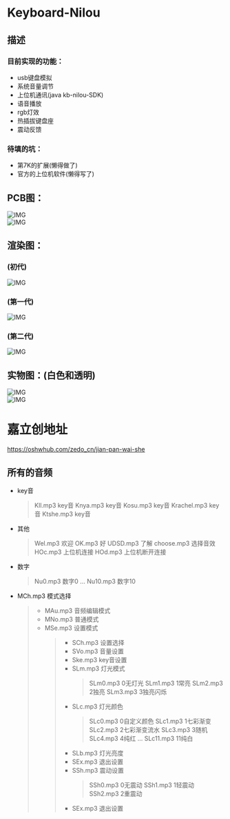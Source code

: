 # Keyboard-Nilou  
 
## 描述  
### 目前实现的功能：  
* usb键盘模拟  
* 系统音量调节  
* 上位机通讯(java kb-nilou-SDK)  
* 语音播放  
* rgb灯效  
* 热插拔键盘座  
* 震动反馈  

### 待填的坑：
* 第7K的扩展(懒得做了)  
* 官方的上位机软件(懒得写了)  
 

## PCB图：  
![IMG](/img/pcb-1.jpg)  
![IMG](/img/pcb-2.jpg)  

 

## 渲染图：  

### (初代)  
 ![IMG](/img/v1-1.png)  

### (第一代)  
 ![IMG](/img/v1.1-1.png)  
 

### (第二代)  
 ![IMG](/img/v2-1.png)  
 

## 实物图：(白色和透明)  
 ![IMG](/img/IMG_20230309_190019.jpg)  
 ![IMG](/img/IMG_20230309_190137.jpg)  

# 嘉立创地址
https://oshwhub.com/zedo_cn/jian-pan-wai-she


## 所有的音频


* key音
    > Kll.mp3  key音
    > Knya.mp3  key音
    > Kosu.mp3  key音
    > Krachel.mp3  key音
    > Ktshe.mp3  key音
* 其他
    > Wel.mp3  欢迎
    > OK.mp3  好
    > UDSD.mp3  了解
    > choose.mp3  选择音效
    > HOc.mp3  上位机连接
    > HOd.mp3  上位机断开连接
* 数字
    > Nu0.mp3  数字0
    > ...
    > Nu10.mp3  数字10


* MCh.mp3  模式选择
    > * MAu.mp3  音频编辑模式
    > * MNo.mp3  普通模式
    > * MSe.mp3  设置模式
    >   > * SCh.mp3  设置选择
    >   > * SVo.mp3  音量设置
    >   > * Ske.mp3  key音设置
    >   > * SLm.mp3  灯光模式
    >   >   > SLm0.mp3  0无灯光
    >   >   > SLm1.mp3  1常亮
    >   >   > SLm2.mp3  2独亮
    >   >   > SLm3.mp3  3独亮闪烁
    >   > * SLc.mp3  灯光颜色
    >   >   > SLc0.mp3  0自定义颜色
    >   >   > SLc1.mp3  1七彩渐变
    >   >   > SLc2.mp3  2七彩渐变流水
    >   >   > SLc3.mp3  3随机
    >   >   > SLc4.mp3  4纯红
    >   >   > ...
    >   >   > SLc11.mp3  11纯白
    >   > * SLb.mp3  灯光亮度
    >   > * SEx.mp3  退出设置
    >   > * SSh.mp3  震动设置
    >   >   > SSh0.mp3  0无震动
    >   >   > SSh1.mp3  1轻震动
    >   >   > SSh2.mp3  2重震动
    >   > * SEx.mp3  退出设置


